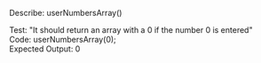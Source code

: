 Describe: userNumbersArray()

Test: "It should return an array with a 0 if the number 0 is entered" <br/>
Code: userNumbersArray(0);<br/>
Expected Output: 0<br/>
